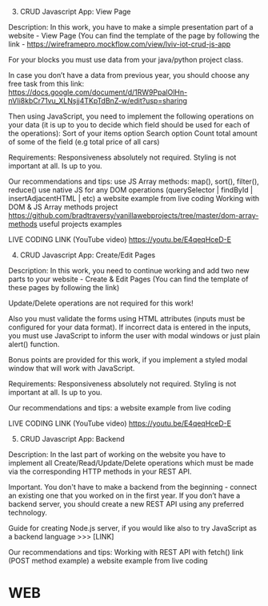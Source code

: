 3. CRUD Javascript App: View Page

Description: In this work, you have to make a simple presentation part of a website - View Page (You can find the template of the page by following the link - https://wireframepro.mockflow.com/view/lviv-iot-crud-js-app

For your blocks you must use data from your java/python project class.

In case you don’t have a data from previous year, you should choose any free task from this link: 
https://docs.google.com/document/d/1RW9PpalOlHn-nVIi8kbCr71vu_XLNsjj4TKpTdBnZ-w/edit?usp=sharing

Then using JavaScript, you need to implement the following operations on your data (it is up to you to decide which field should be used for each of the operations): 
Sort of your items option
Search option 
Count total amount of some of the field 
(e.g total price of all cars)

Requirements:
Responsiveness absolutely not required.
Styling is not important at all. Is up to you.

Our recommendations and tips:
use JS Array methods: map(), sort(), filter(), reduce()
use native JS for any DOM operations (querySelector | findById | insertAdjacentHTML | etc)
a website example from live coding
Working with DOM & JS Array methods project
https://github.com/bradtraversy/vanillawebprojects/tree/master/dom-array-methods
useful projects examples


LIVE CODING LINK (YouTube video)
https://youtu.be/E4qeqHceD-E

4. CRUD Javascript App: Create/Edit Pages

Description: In this work, you need to continue working and add two new parts to your website - Create & Edit Pages (You can find the template of these pages by following the link)

Update/Delete operations are not required for this work!

Also you must validate the forms using HTML attributes (inputs must be configured for your data format).
If incorrect data is entered in the inputs, you must use JavaScript to inform the user with modal windows or just plain alert() function.

Bonus points are provided for this work, if you implement a styled modal window that will work with JavaScript.

Requirements:
Responsiveness absolutely not required.
Styling is not important at all. Is up to you.

Our recommendations and tips:
a website example from live coding

LIVE CODING LINK (YouTube video)
https://youtu.be/E4qeqHceD-E

5. CRUD Javascript App: Backend

Description: In the last part of working on the website you have to implement all Create/Read/Update/Delete operations which must be made via the corresponding HTTP methods in your REST API.

Important. You don't have to make a backend from the beginning - connect an existing one that you worked on in the first year.
If you don’t have a backend server, you should create a new REST API using any preferred technology.

Guide for creating Node.js server, if you would like also to try JavaScript as a backend language >>> [LINK]

Our recommendations and tips:
Working with REST API with fetch() link (POST method example)
a website example from live coding
# WEB
